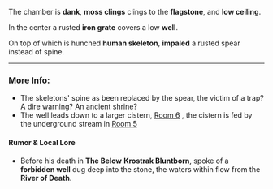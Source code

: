 The chamber is **dank**, **moss clings** clings to the **flagstone**, and **low ceiling**. 

In the center a rusted **iron grate** covers a low **well**.

On top of which is hunched **human skeleton**, **impaled** a rusted spear instead of spine.

---

### More Info:

* The skeletons' spine as been replaced by the spear, the victim of a trap? A dire warning? An ancient shrine?
* The well leads down to a larger cistern, [Room 6](Room_6.md) , the cistern is fed by the underground stream in [Room 5](Room_5.md)

#### Rumor & Local Lore

* Before his death in **The Below** **Krostrak Bluntborn**, spoke of a **forbidden well** dug deep into the stone, the waters within flow from the **River of Death**.
